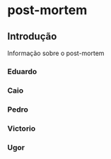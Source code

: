 # post-mortem
## Introdução
Informação sobre o post-mortem

### Eduardo
### Caio
### Pedro
### Victorio
### Ugor


